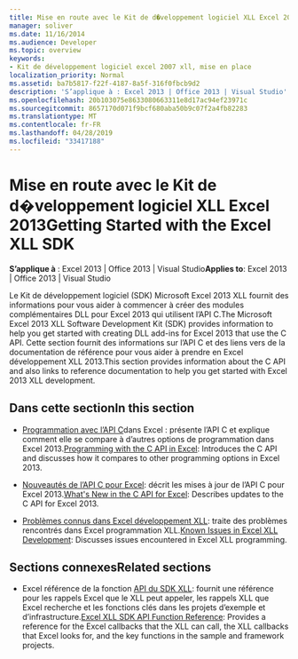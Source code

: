 ```yaml
---
title: Mise en route avec le Kit de d�veloppement logiciel XLL Excel 2013
manager: soliver
ms.date: 11/16/2014
ms.audience: Developer
ms.topic: overview
keywords:
- Kit de développement logiciel excel 2007 xll, mise en place
localization_priority: Normal
ms.assetid: ba7b5817-f22f-4187-8a5f-316f0fbcb9d2
description: 'S’applique à : Excel 2013 | Office 2013 | Visual Studio'
ms.openlocfilehash: 20b103075e8633080663311e8d17ac94ef23971c
ms.sourcegitcommit: 8657170d071f9bcf680aba50b9c07f2a4fb82283
ms.translationtype: MT
ms.contentlocale: fr-FR
ms.lasthandoff: 04/28/2019
ms.locfileid: "33417188"
---
```

# <a name="getting-started-with-the-excel-xll-sdk"></a><span data-ttu-id="95383-104">Mise en route avec le Kit de d�veloppement logiciel XLL Excel 2013</span><span class="sxs-lookup"><span data-stu-id="95383-104">Getting Started with the Excel XLL SDK</span></span>

<span data-ttu-id="95383-105">**S’applique à** : Excel 2013 | Office 2013 | Visual Studio</span><span class="sxs-lookup"><span data-stu-id="95383-105">**Applies to**: Excel 2013 | Office 2013 | Visual Studio</span></span> 
  
<span data-ttu-id="95383-106">Le Kit de développement logiciel (SDK) Microsoft Excel 2013 XLL fournit des informations pour vous aider à commencer à créer des modules complémentaires DLL pour Excel 2013 qui utilisent l’API C.</span><span class="sxs-lookup"><span data-stu-id="95383-106">The Microsoft Excel 2013 XLL Software Development Kit (SDK) provides information to help you get started with creating DLL add-ins for Excel 2013 that use the C API.</span></span> <span data-ttu-id="95383-107">Cette section fournit des informations sur l’API C et des liens vers de la documentation de référence pour vous aider à prendre en Excel développement XLL 2013.</span><span class="sxs-lookup"><span data-stu-id="95383-107">This section provides information about the C API and also links to reference documentation to help you get started with Excel 2013 XLL development.</span></span>
  
## <a name="in-this-section"></a><span data-ttu-id="95383-108">Dans cette section</span><span class="sxs-lookup"><span data-stu-id="95383-108">In this section</span></span>

- <span data-ttu-id="95383-109">[Programmation avec l’API C](programming-with-the-c-api-in-excel.md)dans Excel : présente l’API C et explique comment elle se compare à d’autres options de programmation dans Excel 2013.</span><span class="sxs-lookup"><span data-stu-id="95383-109">[Programming with the C API in Excel](programming-with-the-c-api-in-excel.md): Introduces the C API and discusses how it compares to other programming options in Excel 2013.</span></span>
    
- <span data-ttu-id="95383-110">[Nouveautés de l’API C pour Excel](what-s-new-in-the-c-api-for-excel.md): décrit les mises à jour de l’API C pour Excel 2013.</span><span class="sxs-lookup"><span data-stu-id="95383-110">[What's New in the C API for Excel](what-s-new-in-the-c-api-for-excel.md): Describes updates to the C API for Excel 2013.</span></span>
    
- <span data-ttu-id="95383-111">[Problèmes connus dans Excel développement XLL](known-issues-in-excel-xll-development.md): traite des problèmes rencontrés dans Excel programmation XLL.</span><span class="sxs-lookup"><span data-stu-id="95383-111">[Known Issues in Excel XLL Development](known-issues-in-excel-xll-development.md): Discusses issues encountered in Excel XLL programming.</span></span>
    
## <a name="related-sections"></a><span data-ttu-id="95383-112">Sections connexes</span><span class="sxs-lookup"><span data-stu-id="95383-112">Related sections</span></span>

- <span data-ttu-id="95383-113">Excel référence de la fonction [API du SDK XLL](excel-xll-sdk-api-function-reference.md): fournit une référence pour les rappels Excel que le XLL peut appeler, les rappels XLL que Excel recherche et les fonctions clés dans les projets d’exemple et d’infrastructure.</span><span class="sxs-lookup"><span data-stu-id="95383-113">[Excel XLL SDK API Function Reference](excel-xll-sdk-api-function-reference.md): Provides a reference for the Excel callbacks that the XLL can call, the XLL callbacks that Excel looks for, and the key functions in the sample and framework projects.</span></span>
    

